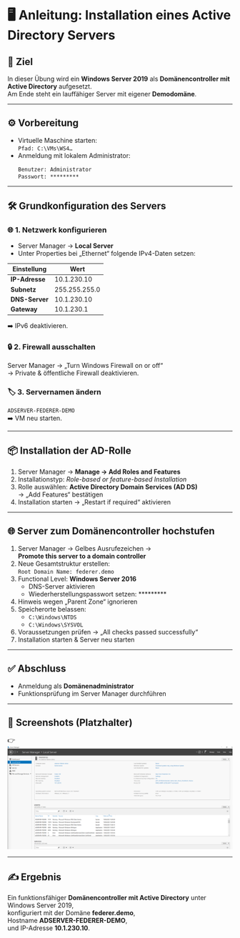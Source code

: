 # 🖥️ Anleitung: Installation eines Active Directory Servers

## 🎯 Ziel
In dieser Übung wird ein **Windows Server 2019** als **Domänencontroller mit Active Directory** aufgesetzt.  
Am Ende steht ein lauffähiger Server mit eigener **Demodomäne**.

---

## ⚙️ Vorbereitung
- Virtuelle Maschine starten:  
  `Pfad: C:\VMs\WS4…`
- Anmeldung mit lokalem Administrator:  
  ```
  Benutzer: Administrator
  Passwort: *********
  ```

---

## 🛠️ Grundkonfiguration des Servers

### 🌐 1. Netzwerk konfigurieren
- Server Manager → **Local Server**
- Unter Properties bei „Ethernet“ folgende IPv4-Daten setzen:

| Einstellung    | Wert          |
|----------------|---------------|
| **IP-Adresse** | 10.1.230.10   |
| **Subnetz**    | 255.255.255.0 |
| **DNS-Server** | 10.1.230.10   |
| **Gateway**    | 10.1.230.1    |

➡️ IPv6 deaktivieren.

### 🔒 2. Firewall ausschalten
Server Manager → „Turn Windows Firewall on or off“  
→ Private & öffentliche Firewall deaktivieren.

### 🏷️ 3. Servernamen ändern
`ADSERVER-FEDERER-DEMO`  
➡️ VM neu starten.

---

## 📦 Installation der AD-Rolle
1. Server Manager → **Manage → Add Roles and Features**
2. Installationstyp: *Role-based or feature-based Installation*
3. Rolle auswählen: **Active Directory Domain Services (AD DS)**  
   → „Add Features“ bestätigen
4. Installation starten → „Restart if required“ aktivieren

---

## 🌐 Server zum Domänencontroller hochstufen
1. Server Manager → Gelbes Ausrufezeichen →  
   **Promote this server to a domain controller**
2. Neue Gesamtstruktur erstellen:  
   `Root Domain Name: federer.demo`
3. Functional Level: **Windows Server 2016**
   - DNS-Server aktivieren  
   - Wiederherstellungspasswort setzen: *********
4. Hinweis wegen „Parent Zone“ ignorieren
5. Speicherorte belassen:  
   - `C:\Windows\NTDS`  
   - `C:\Windows\SYSVOL`
6. Voraussetzungen prüfen → „All checks passed successfully“
7. Installation starten & Server neu starten

---

## ✅ Abschluss
- Anmeldung als **Domänenadministrator**
- Funktionsprüfung im Server Manager durchführen

---

## 📸 Screenshots (Platzhalter)
👉 ![Mein Screenshot](./image.png)


---

## ✍️ Ergebnis
Ein funktionsfähiger **Domänencontroller mit Active Directory** unter Windows Server 2019,  
konfiguriert mit der Domäne **federer.demo**,  
Hostname **ADSERVER-FEDERER-DEMO**,  
und IP-Adresse **10.1.230.10**.
